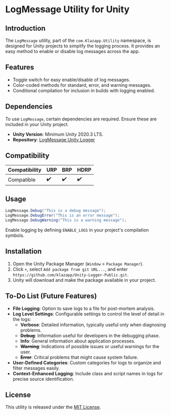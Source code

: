 # LogMessage Utility for Unity

## Introduction
The `LogMessage` utility, part of the `com.Klazapp.Utility` namespace, is designed for Unity projects to simplify the logging process. It provides an easy method to enable or disable log messages across the app.

## Features
- Toggle switch for easy enable/disable of log messages.
- Color-coded methods for standard, error, and warning messages.
- Conditional compilation for inclusion in builds with logging enabled.

## Dependencies
To use `LogMessage`, certain dependencies are required. Ensure these are included in your Unity project.
- **Unity Version**: Minimum Unity 2020.3 LTS.
- **Repository**: [LogMessage Unity Logger](https://github.com/klazapp/Unity-Logger-Public.git)

## Compatibility
| Compatibility        | URP | BRP | HDRP |
|----------------------|-----|-----|------|
| Compatible           | ✔️  | ✔️  | ✔️   |

## Usage
```csharp
LogMessage.Debug("This is a debug message");
LogMessage.DebugError("This is an error message");
LogMessage.DebugWarning("This is a warning message");
```
Enable logging by defining `ENABLE_LOGS` in your project's compilation symbols.

## Installation
1. Open the Unity Package Manager (`Window` > `Package Manager`).
2. Click `+`, select `Add package from git URL...`, and enter `https://github.com/klazapp/Unity-Logger-Public.git`.
3. Unity will download and make the package available in your project.

## To-Do List (Future Features)
- **File Logging**: Option to save logs to a file for post-mortem analysis.
- **Log Level Settings**: Configurable settings to control the level of detail in the logs:
  - **Verbose**: Detailed information, typically useful only when diagnosing problems.
  - ~~**Debug**~~: Information useful for developers in the debugging phase.
  - **Info**: General information about application processes.
  - ~~**Warning**~~: Indications of possible issues or useful warnings for the user.
  - ~~**Error**~~: Critical problems that might cause system failure.
- **User-Defined Categories**: Custom categories for logs to organize and filter messages easily.
- **Context-Enhanced Logging**: Include class and script names in logs for precise source identification.

## License
This utility is released under the [MIT License](LICENSE).
